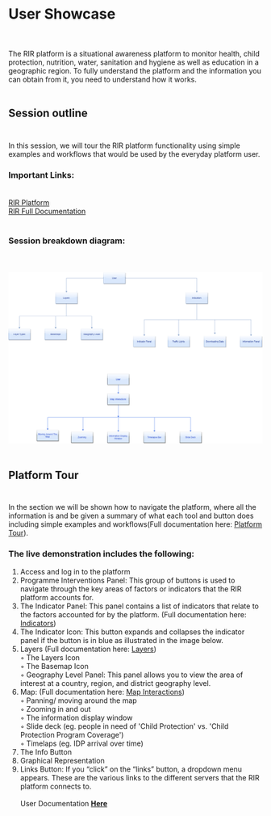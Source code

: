 # User Showcase <br> <br>
The RIR platform is a situational awareness platform to monitor health, child protection, nutrition, water, sanitation and hygiene as well as education in a geographic region. To fully understand the platform and the information you can obtain from it, you need to understand how it works. <br> <br>
## Session outline <br> <br>
In this session, we will tour the RIR platform functionality using simple examples and workflows that would be used by the everyday platform user.
### Important Links: <br> <br>
[RIR Platform](https://staging.rir.kartoza.com/ "RIR Platform") <br>
[RIR Full Documentation](https://kartoza.github.io/rir-dashboard/pages/introduction.html "RIR Full Documentation")  <br> <br>
### Session breakdown diagram: <br> <br>
<br>![Platform Tour ](../../img/user_diagram.drawio.png "Platform Tour")<br><br>
## Platform Tour <br> <br>
In the section we will be shown how to navigate the platform, where all the information is and be given a summary of what each tool and button does including simple examples and workflows(Full documentation here: [Platform Tour](https://kartoza.github.io/rir-dashboard/pages/using/platform_tour.html)). <br> 
### The live demonstration includes the following:<br>
1. Access and log in to the platform <br>
2. Programme Interventions Panel: This group of buttons is used to navigate through the key areas of factors or indicators that the RIR platform accounts for. <br>
3. The Indicator Panel: This panel contains a list of indicators that relate to the factors accounted for by the platform. (Full documentation here: [Indicators](https://kartoza.github.io/rir-dashboard/pages/using/indicators.html#indicators)) <br>
4. The Indicator Icon: This button expands and collapses the indicator panel if the button is in blue as illustrated in the image below. <br>
5. Layers (Full documentation here: [Layers](https://kartoza.github.io/rir-dashboard/pages/using/layers.html#layers)) <br>
◦            The Layers Icon  <br>
◦           The Basemap Icon <br>
◦           Geography Level Panel: This panel allows you to view the area of interest at a country, region, and district geography level. <br>
6. Map: (Full documentation here: [Map Interactions](https://kartoza.github.io/rir-dashboard/pages/using/map_interactions.html)) <br>
◦           Panning/ moving around the map <br>
◦           Zooming in and out <br>
◦           The information display window <br>
◦           Slide deck (eg. people in need of 'Child Protection' vs. 'Child Protection Program Coverage') <br>
◦           Timelaps (eg. IDP arrival over time) <br>
7. The Info Button <br>
8. Graphical Representation <br>
9. Links Button: If you “click” on the “links” button, a dropdown menu appears. These are the various links to the different servers that the RIR platform connects to. <br> <br>
 User Documentation [**Here**](https://kartoza.github.io/rir-dashboard/pages/using/index.html "**Here**") <br>
